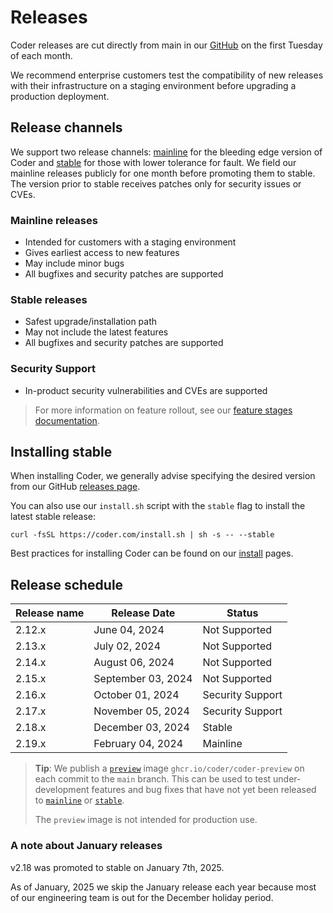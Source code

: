 # Releases

Coder releases are cut directly from main in our
[GitHub](https://github.com/coder/coder) on the first Tuesday of each month.

We recommend enterprise customers test the compatibility of new releases with
their infrastructure on a staging environment before upgrading a production
deployment.

## Release channels

We support two release channels:
[mainline](https://github.com/coder/coder/releases/tag/v2.19.0) for the bleeding
edge version of Coder and
[stable](https://github.com/coder/coder/releases/latest) for those with lower
tolerance for fault. We field our mainline releases publicly for one month
before promoting them to stable. The version prior to stable receives patches
only for security issues or CVEs.

### Mainline releases

- Intended for customers with a staging environment
- Gives earliest access to new features
- May include minor bugs
- All bugfixes and security patches are supported

### Stable releases

- Safest upgrade/installation path
- May not include the latest features
- All bugfixes and security patches are supported

### Security Support

- In-product security vulnerabilities and CVEs are supported

> For more information on feature rollout, see our
> [feature stages documentation](../about/feature-stages.md).

## Installing stable

When installing Coder, we generally advise specifying the desired version from
our GitHub [releases page](https://github.com/coder/coder/releases).

You can also use our `install.sh` script with the `stable` flag to install the
latest stable release:

```shell
curl -fsSL https://coder.com/install.sh | sh -s -- --stable
```

Best practices for installing Coder can be found on our [install](./index.md)
pages.

## Release schedule

| Release name | Release Date       | Status           |
|--------------|--------------------|------------------|
| 2.12.x       | June 04, 2024      | Not Supported    |
| 2.13.x       | July 02, 2024      | Not Supported    |
| 2.14.x       | August 06, 2024    | Not Supported    |
| 2.15.x       | September 03, 2024 | Not Supported    |
| 2.16.x       | October 01, 2024   | Security Support |
| 2.17.x       | November 05, 2024  | Security Support |
| 2.18.x       | December 03, 2024  | Stable           |
| 2.19.x       | February 04, 2024  | Mainline         |

> **Tip**: We publish a
> [`preview`](https://github.com/coder/coder/pkgs/container/coder-preview) image
> `ghcr.io/coder/coder-preview` on each commit to the `main` branch. This can be
> used to test under-development features and bug fixes that have not yet been
> released to [`mainline`](#mainline-releases) or [`stable`](#stable-releases).
>
> The `preview` image is not intended for production use.

### A note about January releases

v2.18 was promoted to stable on January 7th, 2025.

As of January, 2025 we skip the January release each year because most of our engineering team is out for the December holiday period.
